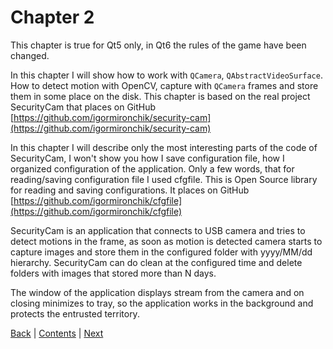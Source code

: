 # Chapter 2

This chapter is true for Qt5 only, in Qt6 the rules of the game have
been changed.

In this chapter I will show how to work with `QCamera`, `QAbstractVideoSurface`.
How to detect motion with OpenCV, capture with `QCamera` frames and store them
in some place on the disk. This chapter is based on the real project SecurityCam
that places on GitHub [https://github.com/igormironchik/security-cam](https://github.com/igormironchik/security-cam)

In this chapter I will describe only the most interesting parts of the code of
SecurityCam, I won't show you how I save configuration file, how I
organized configuration of the application. Only a few words, that for
reading/saving configuration file I used cfgfile. This is Open Source
library for reading and saving configurations. It places on GitHub
[https://github.com/igormironchik/cfgfile](https://github.com/igormironchik/cfgfile)

SecurityCam is an application that connects to USB camera and tries to
detect motions in the frame, as soon as motion is detected camera starts
to capture images and store them in the configured folder with
yyyy/MM/dd hierarchy. SecurityCam can do clean at the configured time
and delete folders with images that stored more than N days.

The window of the application displays stream from the camera and on closing
minimizes to tray, so the application works in the background and
protects the entrusted territory.

[Back](../chapter01/13.md) | [Contents](../README.md) | [Next](02.md)
